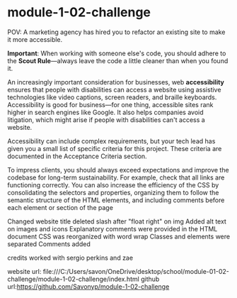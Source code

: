 # module-1-02-challenge

POV: A marketing agency has hired you to refactor an existing site to make it more accessible.

**Important**: When working with someone else's code, you should adhere to the **Scout Rule**&mdash;always leave the code a little cleaner than when you found it.

An increasingly important consideration for businesses, web **accessibility** ensures that people with disabilities can access a website using assistive technologies like video captions, screen readers, and braille keyboards. Accessibility is good for business&mdash;for one thing, accessible sites rank higher in search engines like Google. It also helps companies avoid litigation, which might arise if people with disabilities can't access a website.

Accessibility can include complex requirements, but your tech lead has given you a small list of specific criteria for this project. These criteria are documented in the Acceptance Criteria section.

To impress clients, you should always exceed expectations and improve the codebase for long-term sustainability. For example, check that all links are functioning correctly. You can also increase the efficiency of the CSS by consolidating the selectors and properties, organizing them to follow the semantic structure of the HTML elements, and including comments before each element or section of the page

Changed website title 
deleted slash after "float right" on img
Added alt text on images and icons
Explanatory comments were provided in the HTML document
CSS was reorganized with word wrap
Classes and elements were separated
Comments added

credits
worked with sergio perkins and zae

website url: file:///C:/Users/savon/OneDrive/desktop/school/module-01-02-challenge/module-1-02-challenge/index.html
github url:https://github.com/Savonyp/module-1-02-challenge

